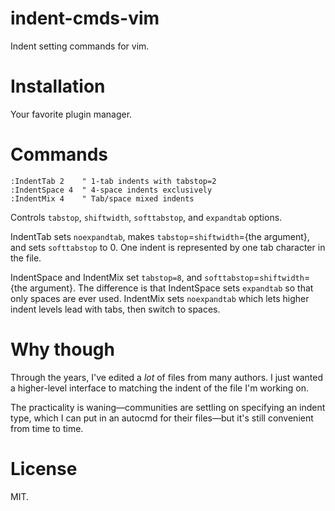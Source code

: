 # indent-cmds-vim

Indent setting commands for vim.

# Installation

Your favorite plugin manager.

# Commands

    :IndentTab 2    " 1-tab indents with tabstop=2
    :IndentSpace 4  " 4-space indents exclusively
    :IndentMix 4    " Tab/space mixed indents

Controls `tabstop`, `shiftwidth`, `softtabstop`, and `expandtab` options.

IndentTab sets `noexpandtab`, makes `tabstop`=`shiftwidth`={the argument}, and
sets `softtabstop` to 0.  One indent is represented by one tab character in
the file.

IndentSpace and IndentMix set `tabstop=8`, and `softtabstop`=`shiftwidth`={the
argument}.  The difference is that IndentSpace sets `expandtab` so that only
spaces are ever used.  IndentMix sets `noexpandtab` which lets higher indent
levels lead with tabs, then switch to spaces.

# Why though

Through the years, I've edited a _lot_ of files from many authors.  I just
wanted a higher-level interface to matching the indent of the file I'm working
on.

The practicality is waning—communities are settling on specifying an indent
type, which I can put in an autocmd for their files—but it's still convenient
from time to time.

# License

MIT.
